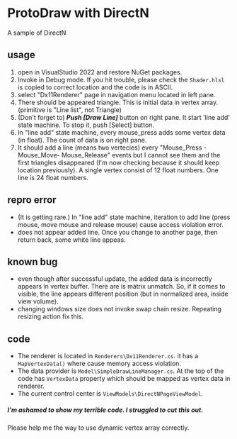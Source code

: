 # ProtoDraw with DirectN
A sample of DirectN

## usage
1. open in VisualStudio 2022 and restore NuGet packages.
2. Invoke in Debug mode. If you hit trouble, please check the `Shader.hlsl` is copied to correct location and the code is in ASCII.
3. select "Dx11Renderer" page in navigation menu located in left pane.
4. There should be appeared triangle. This is initial data in vertex array. (primitive is "Line list", not Triangle)
5. (Don't forget to) ***Push [Draw Line]*** button on right pane. It start 'line add' state machine. To stop it, push [Select] button.
6. In "line add" state machine, every mouse_press adds some vertex data (in float). The count of data is on right pane.
7. It should add a line (means two vertecies) every "Mouse_Press - Mouse_Move- Mouse_Release" events but I cannot see them and the first triangles disappeared (I'm now checking because it should keep location previously).
A single vertex consist of 12 float numbers. One line is 24 float numbers.

## repro error
- (It is getting rare.) In "line add" state machine, iteration to add line (press mouse, move mouse and release mouse) cause access violation error.
- does not appear added line. Once you change to another page, then return back, some white line appeas.

## known bug
- even though after successful update, the added data is incorrectly appears in vertex buffer. There are is matrix unmatch. So, if it comes to visible, the line appears different position (but in normalized area, inside view volume).
- changing windows size does not invoke swap chain resize. Repeating resizing action fix this.


## code
- The renderer is located in `Renderers\Dx11Renderer.cs`. it has a `MapVertexData()` where cause memory access violation.
- The data provider is `Model\SimpleDrawLineManager.cs`. At the top of the code has `VertexData` property which should be mapped as vertex data in renderer.
- The current control center is `ViewModels\DirectNPageViewModel`.

##### I'm ashamed to show my terrible code. I struggled to cut this out.
Please help me the way to use dynamic vertex array correctly.
